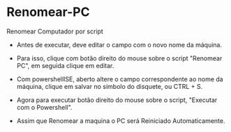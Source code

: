 # Renomear-PC
Renomear Computador por script

- Antes de executar, deve editar o campo com o novo nome da máquina.

- Para isso, clique com botão direito do mouse sobre o script "Renomear PC", em seguida clique em editar.

- Com powershellISE, aberto altere o campo correspondente ao nome da máquina, clique em salvar no símbolo do disquete, ou CTRL + S.

- Agora para executar botão direito do mouse sobre o script, "Executar com o Powershell".

- Assim que Renomear a maquina o PC será Reiniciado Automaticamente.
